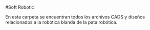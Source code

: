 #Soft Robotic

En esta carpeta se encuentran todos los archivos CADS y diseños relacionados a la robótica blanda de la pata robótica.
